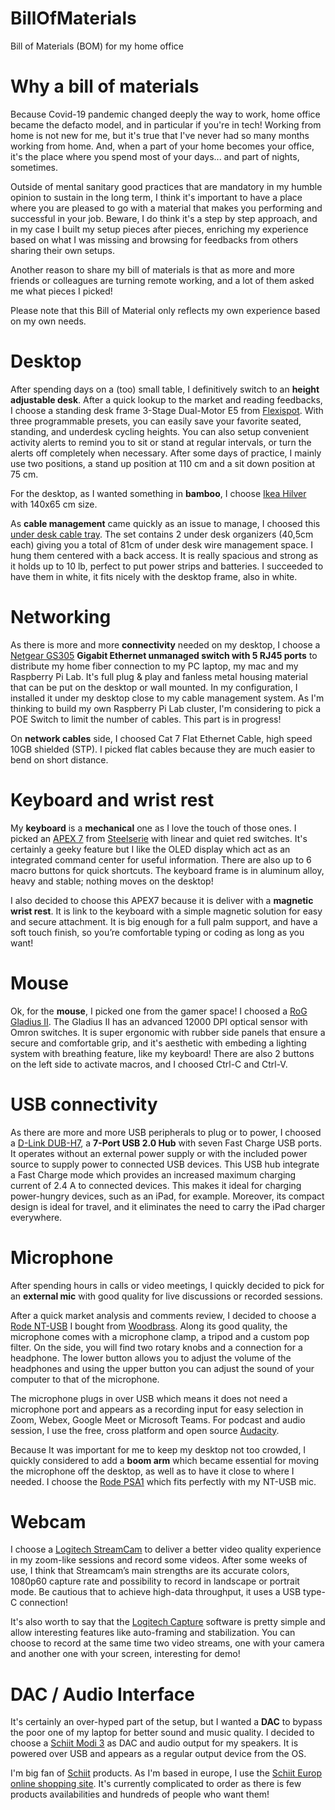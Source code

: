 # BillOfMaterials

Bill of Materials (BOM) for my home office

# Why a bill of materials

Because Covid-19 pandemic changed deeply the way to work, home office became the defacto model, and in particular if you're in tech! Working from home is not new for me, but it's true that I've never had so many months working from home. And, when a part of your home becomes your office, it's the place where you spend most of your days... and part of nights, sometimes.

Outside of mental sanitary good practices that are mandatory in my humble opinion to sustain in the long term, I think it's important to have a place where you are pleased to go with a material that makes you performing and successful in your job. Beware, I do think it's a step by step approach, and in my case I built my setup pieces after pieces, enriching my experience based on what I was missing and browsing for feedbacks from others sharing their own setups.

Another reason to share my bill of materials is that as more and more friends or colleagues are turning remote working, and a lot of them asked me what pieces I picked!

Please note that this Bill of Material only reflects my own experience based on my own needs.

# Desktop

After spending days on a (too) small table, I definitively switch to an **height adjustable desk**. After a quick lookup to the market and reading feedbacks, I choose a standing desk frame 3-Stage Dual-Motor E5 from [Flexispot](https://flexispot.co.uk "Flexispot"). With three programmable presets, you can easily save your favorite seated, standing, and underdesk cycling heights. You can also setup convenient activity alerts to remind you to sit or stand at regular intervals, or turn the alerts off completely when necessary. After some days of practice, I mainly use two positions, a stand up position at 110 cm and a sit down position at 75 cm.

For the desktop, as I wanted something in **bamboo**, I choose [Ikea Hilver](https://www.ikea.com/us/en/p/hilver-tabletop-bamboo-80278287/) with 140x65 cm size.

As **cable management** came quickly as an issue to manage, I choosed this [under desk cable tray](https://www.amazon.com/dp/B07GLZZ2RZ?pd_rd_i=B07GLZZ2RZ&pd_rd_w=QFTsH&pf_rd_p=2e62cf0a-1323-46ac-bbb9-19dc851997c6&pd_rd_wg=JcFed&pf_rd_r=YJJ5F7W7M731PNWHZ6BE&pd_rd_r=30063d61-d3eb-4daa-af08-6cdc2049ab85). The set contains 2 under desk organizers (40,5cm each) giving you a total of 81cm of under desk wire management space. I hung them centered with a back access. It is really spacious and strong as it holds up to 10 lb, perfect to put power strips and batteries. I succeeded to have them in white, it fits nicely with the desktop frame, also in white.

# Networking

As there is more and more **connectivity** needed on my desktop, I choose a [Netgear GS305](https://www.netgear.com/business/wired/switches/unmanaged/gs305v3) **Gigabit Ethernet unmanaged switch with 5 RJ45 ports** to distribute my home fiber connection to my PC laptop, my mac and my Raspberry Pi Lab. It's full plug & play and fanless metal housing material that can be put on the desktop or wall mounted. In my configuration, I installed it under my desktop close to my cable management system. As I'm thinking to build my own Raspberry Pi Lab cluster, I'm considering to pick a POE Switch to limit the number of cables. This part is in progress!

On **network cables** side, I choosed Cat 7 Flat Ethernet Cable, high speed 10GB shielded (STP). I picked flat cables because they are much easier to bend on short distance.

# Keyboard and wrist rest

My **keyboard** is a **mechanical** one as I love the touch of those ones. I picked an [APEX 7](https://steelseries.com/gaming-keyboards/apex-7?switch=red) from [Steelserie](https://steelseries.com) with linear and quiet red switches. It's certainly a geeky feature but I like the OLED display which act as an integrated command center for useful information. There are also up to 6 macro buttons for quick shortcuts. The keyboard frame is in aluminum alloy, heavy and stable; nothing moves on the desktop!

I also decided to choose this APEX7 because it is deliver with a **magnetic wrist rest**. It is link to the keyboard with a simple magnetic solution for easy and secure attachment. It is big enough for a full palm support, and have a soft touch finish, so you’re comfortable typing or coding as long as you want!

# Mouse

Ok, for the **mouse**, I picked one from the gamer space! I choosed a [RoG Gladius II](https://rog.asus.com/Mice-Mouse-Pads/Mice/Ergonomic-Right-Handed/ROG-Gladius-II-Model/). The Gladius II has an advanced 12000 DPI optical sensor with Omron switches. It is super ergonomic with rubber side panels that ensure a secure and comfortable grip, and it's aesthetic with embeding a lighting system with breathing feature, like my keyboard! There are also 2 buttons on the left side to activate macros, and I choosed Ctrl-C and Ctrl-V.

# USB connectivity

As there are more and more USB peripherals to plug or to power, I choosed a [D-Link DUB-H7](https://www.dlink.com/en/products/dub-h7-7-port-usb-20-hub), a **7-Port USB 2.0 Hub** with seven Fast Charge USB ports. It operates without an external power supply or with the included power source to supply power to connected USB devices. This USB hub integrate a Fast Charge mode which provides an increased maximum charging current of 2.4 A to connected devices. This makes it ideal for charging power-hungry devices, such as an iPad, for example. Moreover, its compact design is ideal for travel, and it eliminates the need to carry the iPad charger everywhere.

# Microphone

After spending hours in calls or video meetings, I quickly decided to pick for an **external mic** with good quality for live discussions or recorded sessions.

After a quick market analysis and comments review, I decided to choose a [Rode NT-USB](http://en.rode.com/microphones/nt-usb) I bought from [Woodbrass](https://www.woodbrass.com). Along its good quality, the microphone comes with a microphone clamp, a tripod and a custom pop filter. On the side, you will find two rotary knobs and a connection for a headphone. The lower button allows you to adjust the volume of the headphones and using the upper button you can adjust the sound of your computer to that of the microphone.

The microphone plugs in over USB which means it does not need a microphone port and appears as a recording input for easy selection in Zoom, Webex, Google Meet or Microsoft Teams. For podcast and audio session, I use the free, cross platform and open source [Audacity](https://www.audacityteam.org).

Because It was important for me to keep my desktop not too crowded, I quickly considered to add a **boom arm** which became essential for moving the microphone off the desktop, as well as to have it close to where I needed. I choose the [Rode PSA1](http://www.rode.com/accessories/psa1) which fits perfectly with my NT-USB mic.

# Webcam

I choose a [Logitech StreamCam](https://www.logitech.com/) to deliver a better video quality experience in my zoom-like sessions and record some videos. After some weeks of use, I think that Streamcam’s main strengths are its accurate colors, 1080p60 capture rate and possibility to record in landscape or portrait mode. Be cautious that to achieve high-data throughput, it uses a USB type-C connection!

It's also worth to say that the [Logitech Capture](https://www.logitech.com/en-gb/product/capture) software is pretty simple and allow interesting features like auto-framing and stabilization. You can choose to record at the same time two video streams, one with your camera and another one with your screen, interesting for demo!

# DAC / Audio Interface

It's certainly an over-hyped part of the setup, but I wanted a **DAC** to bypass the poor one of my laptop for better sound and music quality. I decided to choose a [Schiit Modi 3](https://www.schiit.com/products/modi-1) as DAC and audio output for my speakers. It is powered over USB and appears as a regular output device from the OS.

I'm big fan of [Schiit](https://www.schiit.com) products. As I'm based in europe, I use the [Schiit Europ online shopping site](https://www.schiit-europe.com/). It's currently complicated to order as there is few products availabilities and hundreds of people who want them!
